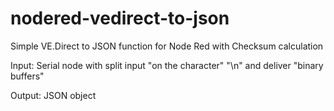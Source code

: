 # nodered-vedirect-to-json
Simple VE.Direct to JSON function for Node Red with Checksum calculation

Input:
  Serial node with split input "on the character" "\n" and deliver "binary buffers"

Output:
  JSON object

